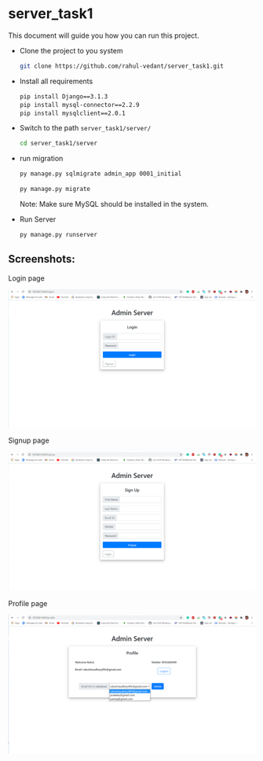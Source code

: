 # server_task1

This document will guide you how you can run this project.

- Clone the project to you system

  ```bash
  git clone https://github.com/rahul-vedant/server_task1.git
  ```

- Install all requirements

  ```bash
  pip install Django==3.1.3
  pip install mysql-connector==2.2.9
  pip install mysqlclient==2.0.1
  ```

- Switch to the path `server_task1/server/`

  ````bash
  cd server_task1/server
  ````

- run migration

  ```bash
  py manage.py sqlmigrate admin_app 0001_initial
  ```

  ```bash
  py manage.py migrate
  ```

  Note: Make sure MySQL should be installed in the system.

- Run Server

  ```bash
  py manage.py runserver
  ```



## Screenshots:

Login page

![image-20201119044513788](README.assets/image-20201119044513788.png)



Signup page

![image-20201119044536348](README.assets/image-20201119044536348.png)



Profile page

![image-20201119045044134](README.assets/image-20201119045044134.png)